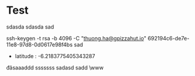 # Test

sdasda
sdasda
sad

ssh-keygen -t rsa -b 4096 -C "thuong.ha@gpizzahut.io"
 692194c6-de7e-11e8-97d8-0d0617e98f4bs
 sad

  - latitude : -6.2183775405343287

  đâsaaaddd
sssssss
sadasd
sadd
\www
